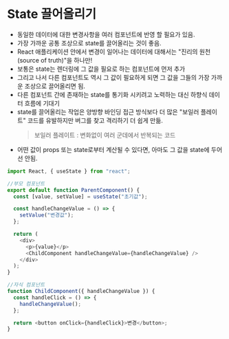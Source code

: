 # State 끌어올리기

- 동일한 데이터에 대한 변경사항을 여러 컴포넌트에 반영 할 필요가 있음.
- 가장 가까운 공통 조상으로 state를 끌어올리는 것이 좋음.
- React 애플리케이션 안에서 변경이 일어나는 데이터에 대해서는 "진리의 원천(source of truth)"을 하나만!
- 보통은 state는 렌더링에 그 값을 필요로 하는 컴포넌트에 먼저 추가
- 그리고 나서 다른 컴포넌트도 역시 그 값이 필요하게 되면 그 값을 그들의 가장 가까운 조상으로 끌어올리면 됨.
- 다른 컴포넌트 간에 존재하는 state를 통기화 시키려고 노력하는 대신 하향식 데이터 흐름에 기대기
- state를 끌어올리는 작업은 양방향 바인딩 접근 방식보다 더 많은 "보일러 플레이트" 코드를 유발하지만 버그를 찾고 격리하기 더 쉽게 만듦.
  > 보일러 플레이트 : 변화없이 여러 군데에서 반복되는 코드
- 어떤 값이 props 또는 state로부터 계산될 수 있다면, 아마도 그 값을 state에 두어선 안됨.

```js
import React, { useState } from "react";

//부모 컴포넌트
export default function ParentComponent() {
  const [value, setValue] = useState("초기값");

  const handleChangeValue = () => {
    setValue("변경값");
  };

  return (
    <div>
      <p>{value}</p>
      <ChildComponent handleChangeValue={handleChangeValue} />
    </div>
  );
}

//자식 컴포넌트
function ChildComponent({ handleChangeValue }) {
  const handleClick = () => {
    handleChangeValue();
  };

  return <button onClick={handleClick}>변경</button>;
}
```

